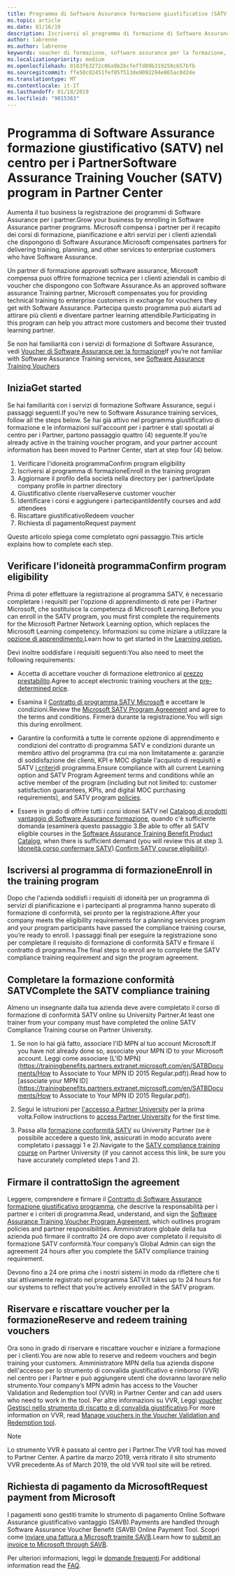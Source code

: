 ```yaml
---
title: Programma di Software Assurance formazione giustificativo (SATV) nel centro per i Partner | Centro per i partner
ms.topic: article
ms.date: 01/16/19
description: Iscriversi al programma di formazione di Software Assurance
author: labrenne
ms.author: labrenne
keywords: voucher di formazione, software assurance per la formazione, iscriversi SATV, SATV
ms.localizationpriority: medium
ms.openlocfilehash: 0183f63272c06a9b2bcfeffd89b319258c657bfb
ms.sourcegitcommit: ffe50c82451fef05f513de9092294e865ac0d24e
ms.translationtype: MT
ms.contentlocale: it-IT
ms.lasthandoff: 01/18/2019
ms.locfileid: "9015363"
---
```

# <a name="software-assurance-training-voucher-satv-program-in-partner-center"></a><span data-ttu-id="fce0e-104">Programma di Software Assurance formazione giustificativo (SATV) nel centro per i Partner</span><span class="sxs-lookup"><span data-stu-id="fce0e-104">Software Assurance Training Voucher (SATV) program in Partner Center</span></span>

<span data-ttu-id="fce0e-105">Aumenta il tuo business la registrazione dei programmi di Software Assurance per i partner.</span><span class="sxs-lookup"><span data-stu-id="fce0e-105">Grow your business by enrolling in Software Assurance partner programs.</span></span> <span data-ttu-id="fce0e-106">Microsoft compensa i partner per il recapito dei corsi di formazione, pianificazione e altri servizi per i clienti aziendali che dispongono di Software Assurance.</span><span class="sxs-lookup"><span data-stu-id="fce0e-106">Microsoft compensates partners for delivering training, planning, and other services to enterprise customers who have Software Assurance.</span></span> 

<span data-ttu-id="fce0e-107">Un partner di formazione approvati software assurance, Microsoft compensa puoi offrire formazione tecnica per i clienti aziendali in cambio di voucher che dispongono con Software Assurance.</span><span class="sxs-lookup"><span data-stu-id="fce0e-107">As an approved software assurance Training partner, Microsoft compensates you for providing technical training to enterprise customers in exchange for vouchers they get with Software Assurance.</span></span> <span data-ttu-id="fce0e-108">Partecipa questo programma può aiutarti ad attirare più clienti e diventare partner learning attendibile.</span><span class="sxs-lookup"><span data-stu-id="fce0e-108">Participating in this program can help you attract more customers and become their trusted learning partner.</span></span>

<span data-ttu-id="fce0e-109">Se non hai familiarità con i servizi di formazione di Software Assurance, vedi [Voucher di Software Assurance per la formazione](https://trainingbenefits.partners.extranet.microsoft.com/en/SATV/Pages/default.aspx)</span><span class="sxs-lookup"><span data-stu-id="fce0e-109">If you’re not familiar with Software Assurance Training services, see [Software Assurance Training Vouchers ](https://trainingbenefits.partners.extranet.microsoft.com/en/SATV/Pages/default.aspx)</span></span>

## <a name="get-started"></a><span data-ttu-id="fce0e-110">Inizia</span><span class="sxs-lookup"><span data-stu-id="fce0e-110">Get started</span></span>

<span data-ttu-id="fce0e-111">Se hai familiarità con i servizi di formazione Software Assurance, segui i passaggi seguenti.</span><span class="sxs-lookup"><span data-stu-id="fce0e-111">If you’re new to Software Assurance training services, follow all the steps below.</span></span> <span data-ttu-id="fce0e-112">Se hai già attivo nel programma giustificativo di formazione e le informazioni sull'account per i partner è stati spostati al centro per i Partner, partono passaggio quattro (4) seguente.</span><span class="sxs-lookup"><span data-stu-id="fce0e-112">If you’re already active in the training voucher program, and your partner account information has been moved to Partner Center, start at step four (4) below.</span></span> 

1. <span data-ttu-id="fce0e-113">Verificare l'idoneità programma</span><span class="sxs-lookup"><span data-stu-id="fce0e-113">Confirm program eligibility</span></span>
2. <span data-ttu-id="fce0e-114">Iscriversi al programma di formazione</span><span class="sxs-lookup"><span data-stu-id="fce0e-114">Enroll in the training program</span></span>
3. <span data-ttu-id="fce0e-115">Aggiornare il profilo della società nella directory per i partner</span><span class="sxs-lookup"><span data-stu-id="fce0e-115">Update company profile in partner directory</span></span>
4. <span data-ttu-id="fce0e-116">Giustificativo cliente riserva</span><span class="sxs-lookup"><span data-stu-id="fce0e-116">Reserve customer voucher</span></span>
5. <span data-ttu-id="fce0e-117">Identificare i corsi e aggiungere i partecipanti</span><span class="sxs-lookup"><span data-stu-id="fce0e-117">Identify courses and add attendees</span></span>
6. <span data-ttu-id="fce0e-118">Riscattare giustificativo</span><span class="sxs-lookup"><span data-stu-id="fce0e-118">Redeem voucher</span></span>
7. <span data-ttu-id="fce0e-119">Richiesta di pagamento</span><span class="sxs-lookup"><span data-stu-id="fce0e-119">Request payment</span></span>

<span data-ttu-id="fce0e-120">Questo articolo spiega come completato ogni passaggio.</span><span class="sxs-lookup"><span data-stu-id="fce0e-120">This article explains how to complete each step.</span></span>

## <a name="confirm-program-eligibility"></a><span data-ttu-id="fce0e-121">Verificare l'idoneità programma</span><span class="sxs-lookup"><span data-stu-id="fce0e-121">Confirm program eligibility</span></span>

<span data-ttu-id="fce0e-122">Prima di poter effettuare la registrazione al programma SATV, è necessario completare i requisiti per l'opzione di apprendimento di rete per i Partner Microsoft, che sostituisce la competenza di Microsoft Learning.</span><span class="sxs-lookup"><span data-stu-id="fce0e-122">Before you can enroll in the SATV program, you must first complete the requirements for the Microsoft Partner Network Learning option, which replaces the Microsoft Learning competency.</span></span> <span data-ttu-id="fce0e-123">Informazioni su come iniziare a utilizzare la [opzione di apprendimento.](https://partner.microsoft.com/en-US/marketing/details/learning-option-enrollment#/)</span><span class="sxs-lookup"><span data-stu-id="fce0e-123">Learn how to get started in the [Learning option.](https://partner.microsoft.com/en-US/marketing/details/learning-option-enrollment#/)</span></span>

<span data-ttu-id="fce0e-124">Devi inoltre soddisfare i requisiti seguenti:</span><span class="sxs-lookup"><span data-stu-id="fce0e-124">You also need to meet the following requirements:</span></span>

- <span data-ttu-id="fce0e-125">Accetta di accettare voucher di formazione elettronico al [prezzo prestabilito](https://partner.microsoft.com/en-US/membership/satv-voucher-pricing).</span><span class="sxs-lookup"><span data-stu-id="fce0e-125">Agree to accept electronic training vouchers at the [pre-determined price](https://partner.microsoft.com/en-US/membership/satv-voucher-pricing).</span></span>

- <span data-ttu-id="fce0e-126">Esamina il [Contratto di programma SATV Microsoft](https://aka.ms/satv_legal_agreement) e accettare le condizioni.</span><span class="sxs-lookup"><span data-stu-id="fce0e-126">Review the [Microsoft SATV Program Agreement](https://aka.ms/satv_legal_agreement) and agree to the terms and conditions.</span></span> <span data-ttu-id="fce0e-127">Firmerà durante la registrazione.</span><span class="sxs-lookup"><span data-stu-id="fce0e-127">You will sign this during enrollment.</span></span> 

- <span data-ttu-id="fce0e-128">Garantire la conformità a tutte le corrente opzione di apprendimento e condizioni del contratto di programma SATV e condizioni durante un membro attivo del programma (tra cui ma non limitatamente a: garanzie di soddisfazione dei clienti, KPI e MOC digitale l'acquisto di requisiti) e SATV [i criteri](https://trainingbenefits.partners.extranet.microsoft.com/en/SATV/Pages/ProgramPolicies.aspx)di programma.</span><span class="sxs-lookup"><span data-stu-id="fce0e-128">Ensure compliance with all current Learning option and SATV Program Agreement terms and conditions while an active member of the program (including but not limited to: customer satisfaction guarantees, KPIs, and digital MOC purchasing requirements), and SATV program [policies](https://trainingbenefits.partners.extranet.microsoft.com/en/SATV/Pages/ProgramPolicies.aspx).</span></span>

- <span data-ttu-id="fce0e-129">Essere in grado di offrire tutti i corsi idonei SATV nel [Catalogo di prodotti vantaggio di Software Assurance formazione](https://aka.ms/SATV_catalog), quando c'è sufficiente domanda (esaminerà questo passaggio 3.</span><span class="sxs-lookup"><span data-stu-id="fce0e-129">Be able to offer all SATV eligible courses in the [Software Assurance Training Benefit Product Catalog](https://aka.ms/SATV_catalog), when there is sufficient demand (you will review this at step 3.</span></span> <span data-ttu-id="fce0e-130">[Idoneità corso confermare SATV](https://trainingbenefits.partners.extranet.microsoft.com/en/SATV/Pages/ConfirmEligibility.aspx)).</span><span class="sxs-lookup"><span data-stu-id="fce0e-130">[Confirm SATV course eligibility](https://trainingbenefits.partners.extranet.microsoft.com/en/SATV/Pages/ConfirmEligibility.aspx)).</span></span>

## <a name="enroll-in-the-training-program"></a><span data-ttu-id="fce0e-131">Iscriversi al programma di formazione</span><span class="sxs-lookup"><span data-stu-id="fce0e-131">Enroll in the training program</span></span>

<span data-ttu-id="fce0e-132">Dopo che l'azienda soddisfi i requisiti di idoneità per un programma di servizi di pianificazione e i partecipanti al programma hanno superato di formazione di conformità, sei pronto per la registrazione.</span><span class="sxs-lookup"><span data-stu-id="fce0e-132">After your company meets the eligibility requirements for a planning services program and your program participants have passed the compliance training course, you’re ready to enroll.</span></span> <span data-ttu-id="fce0e-133">I passaggi finali per eseguire la registrazione sono per completare il requisito di formazione di conformità SATV e firmare il contratto di programma.</span><span class="sxs-lookup"><span data-stu-id="fce0e-133">The final steps to enroll are to complete the SATV compliance training requirement and sign the program agreement.</span></span>  

## <a name="complete-the-satv-compliance-training"></a><span data-ttu-id="fce0e-134">Completare la formazione conformità SATV</span><span class="sxs-lookup"><span data-stu-id="fce0e-134">Complete the SATV compliance training</span></span>

<span data-ttu-id="fce0e-135">Almeno un insegnante dalla tua azienda deve avere completato il corso di formazione di conformità SATV online su University Partner.</span><span class="sxs-lookup"><span data-stu-id="fce0e-135">At least one trainer from your company must have completed the online SATV Compliance Training course on Partner University.</span></span>
 
1. <span data-ttu-id="fce0e-136">Se non lo hai già fatto, associare l'ID MPN al tuo account Microsoft.</span><span class="sxs-lookup"><span data-stu-id="fce0e-136">If you have not already done so, associate your MPN ID to your Microsoft account.</span></span> <span data-ttu-id="fce0e-137">Leggi come associare [L'ID MPN](https://trainingbenefits.partners.extranet.microsoft.com/en/SATBDocuments/How to Associate to Your MPN ID 2015 Regular.pdf)).</span><span class="sxs-lookup"><span data-stu-id="fce0e-137">Read how to [associate your MPN ID](https://trainingbenefits.partners.extranet.microsoft.com/en/SATBDocuments/How to Associate to Your MPN ID 2015 Regular.pdf)).</span></span>

2. <span data-ttu-id="fce0e-138">Segui le istruzioni per [l'accesso a Partner University](https://trainingbenefits.partners.extranet.microsoft.com/en/SATBDocuments/Partner_University_on-boarding.pdf) per la prima volta.</span><span class="sxs-lookup"><span data-stu-id="fce0e-138">Follow instructions to [access Partner University](https://trainingbenefits.partners.extranet.microsoft.com/en/SATBDocuments/Partner_University_on-boarding.pdf) for the first time.</span></span>

3. <span data-ttu-id="fce0e-139">Passa alla [formazione conformità SATV](https://partneruniversity.microsoft.com/?whr=uri:MicrosoftAccount&courseId=14461&scoId=dXsXmk7lB_2704778676) su University Partner (se è possibile accedere a questo link, assicurati in modo accurato avere completato i passaggi 1 e 2).</span><span class="sxs-lookup"><span data-stu-id="fce0e-139">Navigate to the [SATV compliance training course](https://partneruniversity.microsoft.com/?whr=uri:MicrosoftAccount&courseId=14461&scoId=dXsXmk7lB_2704778676) on Partner University (if you cannot access this link, be sure you have accurately completed steps 1 and 2).</span></span>  

## <a name="sign-the-agreement"></a><span data-ttu-id="fce0e-140">Firmare il contratto</span><span class="sxs-lookup"><span data-stu-id="fce0e-140">Sign the agreement</span></span>

<span data-ttu-id="fce0e-141">Leggere, comprendere e firmare il [Contratto di Software Assurance formazione giustificativo programma](https://partners.microsoft.com/partnerprogram/Satv.aspx), che descrive la responsabilità per i partner e i criteri di programma.</span><span class="sxs-lookup"><span data-stu-id="fce0e-141">Read, understand, and sign the [Software Assurance Training Voucher Program Agreement](https://partners.microsoft.com/partnerprogram/Satv.aspx), which outlines program policies and partner responsibilities.</span></span> <span data-ttu-id="fce0e-142">Amministratore globale della tua azienda può firmare il contratto 24 ore dopo aver completato il requisito di formazione SATV conformità.</span><span class="sxs-lookup"><span data-stu-id="fce0e-142">Your company’s Global Admin can sign the agreement 24 hours after you complete the SATV compliance training requirement.</span></span>

<span data-ttu-id="fce0e-143">Devono fino a 24 ore prima che i nostri sistemi in modo da riflettere che ti stai attivamente registrato nel programma SATV.</span><span class="sxs-lookup"><span data-stu-id="fce0e-143">It takes up to 24 hours for our systems to reflect that you’re actively enrolled in the SATV program.</span></span> 

## <a name="reserve-and-redeem-training-vouchers"></a><span data-ttu-id="fce0e-144">Riservare e riscattare voucher per la formazione</span><span class="sxs-lookup"><span data-stu-id="fce0e-144">Reserve and redeem training vouchers</span></span>

<span data-ttu-id="fce0e-145">Ora sono in grado di riservare e riscattare voucher e iniziare a formazione per i clienti.</span><span class="sxs-lookup"><span data-stu-id="fce0e-145">You are now able to reserve and redeem vouchers and begin training your customers.</span></span> <span data-ttu-id="fce0e-146">Amministratore MPN della tua azienda dispone dell'accesso per lo strumento di convalida giustificativo e rimborso (VVR) nel centro per i Partner e può aggiungere utenti che dovranno lavorare nello strumento.</span><span class="sxs-lookup"><span data-stu-id="fce0e-146">Your company’s MPN admin has access to the Voucher Validation and Redemption tool (VVR) in Partner Center and can add users who need to work in the tool.</span></span> <span data-ttu-id="fce0e-147">Per altre informazioni su VVR, Leggi [voucher Gestisci nello strumento di riscatto e di convalida giustificativo](voucher-validation-tool).</span><span class="sxs-lookup"><span data-stu-id="fce0e-147">For more information on VVR, read [Manage vouchers in the Voucher Validation and Redemption tool](voucher-validation-tool).</span></span>

>[!Note]
><span data-ttu-id="fce0e-148">Lo strumento VVR è passato al centro per i Partner.</span><span class="sxs-lookup"><span data-stu-id="fce0e-148">The VVR tool has moved to Partner Center.</span></span> <span data-ttu-id="fce0e-149">A partire da marzo 2019, verrà ritirato il sito strumento VVR precedente.</span><span class="sxs-lookup"><span data-stu-id="fce0e-149">As of March 2019, the old VVR tool site will be retired.</span></span>

## <a name="request-payment-from-microsoft"></a><span data-ttu-id="fce0e-150">Richiesta di pagamento da Microsoft</span><span class="sxs-lookup"><span data-stu-id="fce0e-150">Request payment from Microsoft</span></span>

<span data-ttu-id="fce0e-151">I pagamenti sono gestiti tramite lo strumento di pagamento Online Software Assurance giustificativo vantaggio (SAVB).</span><span class="sxs-lookup"><span data-stu-id="fce0e-151">Payments are handled through Software Assurance Voucher Benefit (SAVB) Online Payment Tool.</span></span>  <span data-ttu-id="fce0e-152">Scopri come [inviare una fattura a Microsoft tramite SAVB](https://trainingbenefits.partners.extranet.microsoft.com/en/SATV/Pages/GetPaid.aspx).</span><span class="sxs-lookup"><span data-stu-id="fce0e-152">Learn how to [submit an invoice to Microsoft through SAVB](https://trainingbenefits.partners.extranet.microsoft.com/en/SATV/Pages/GetPaid.aspx).</span></span>

<span data-ttu-id="fce0e-153">Per ulteriori informazioni, leggi le [domande frequenti](vvr-faq.md).</span><span class="sxs-lookup"><span data-stu-id="fce0e-153">For additional information read the [FAQ](vvr-faq.md).</span></span>
